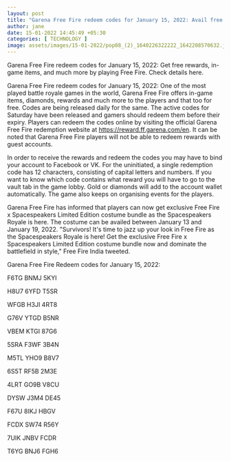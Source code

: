 ```yaml
---
layout: post
title: "Garena Free Fire redeem codes for January 15, 2022: Avail free rewards now; know how to"
author: jane 
date: 15-01-2022 14:45:49 +05:30 
categories: [ TECHNOLOGY ] 
image: assets/images/15-01-2022/pop08_(2)_1640226322222_1642208570632.jpg
---
```

Garena Free Fire redeem codes for January 15, 2022: Get free rewards, in-game items, and much more by playing Free Fire. Check details here.

Garena Free Fire redeem codes for January 15, 2022: One of the most played battle royale games in the world, Garena Free Fire offers in-game items, diamonds, rewards and much more to the players and that too for free. Codes are being released daily for the same. The active codes for Saturday have been released and gamers should redeem them before their expiry. Players can redeem the codes online by visiting the official Garena Free Fire redemption website at https://reward.ff.garena.com/en. It can be noted that Garena Free Fire players will not be able to redeem rewards with guest accounts.

In order to receive the rewards and redeem the codes you may have to bind your account to Facebook or VK. For the uninitiated, a single redemption code has 12 characters, consisting of capital letters and numbers. If you want to know which code contains what reward you will have to go to the vault tab in the game lobby. Gold or diamonds will add to the account wallet automatically. The game also keeps on organising events for the players.

Garena Free Fire has informed that players can now get exclusive Free Fire x Spacespeakers Limited Edition costume bundle as the Spacespeakers Royale is here. The costume can be availed between January 13 and January 19, 2022. "Survivors! It's time to jazz up your look in Free Fire as the Spacespeakers Royale is here! Get the exclusive Free Fire x Spacespeakers Limited Edition costume bundle now and dominate the battlefield in style," Free Fire India tweeted.

Garena Free Fire Redeem codes for January 15, 2022:

F6TG BNMJ 5KYI

H8U7 6YFD T5SR

WFGB H3JI 4RT8

G76V YTGD B5NR

VBEM KTGI 87G6

5SRA F3WF 3B4N

M5TL YHO9 B8V7

6S5T RF5B 2M3E

4LRT GO9B V8CU

DYSW J3M4 DE45

F67U 8IKJ HBGV

FCDX SW74 R56Y

7UIK JNBV FCDR

T6YG BNJ6 FGH6